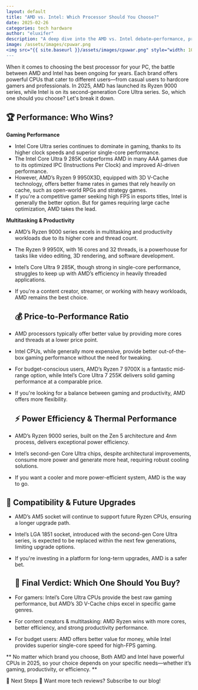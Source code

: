 ```yaml
---
layout: default
title: "AMD vs. Intel: Which Processor Should You Choose?"
date: 2025-02-26
categories: tech hardware
author: "eluxifer"
description: "A deep dive into the AMD vs. Intel debate—performance, price, and the best choice for your needs."
image: /assets/images/cpuwar.png
<img src="{{ site.baseurl }}/assets/images/cpuwar.png" style="width: 100%; height: 300px; object-fit: cover;" />
---
```


When it comes to choosing the best processor for your PC, the battle between AMD and Intel has been ongoing for years. Each brand offers powerful CPUs that cater to different users—from casual users to hardcore gamers and professionals. In 2025, AMD has launched its Ryzen 9000 series, while Intel is on its second-generation Core Ultra series. So, which one should you choose? Let's break it down.

## **🏆 Performance: Who Wins?**

**Gaming Performance**
- Intel Core Ultra series continues to dominate in gaming, thanks to its higher clock speeds and superior single-core performance.
- The Intel Core Ultra 9 285K outperforms AMD in many AAA games due to its optimized IPC (Instructions Per Clock) and improved AI-driven performance.
- However, AMD’s Ryzen 9 9950X3D, equipped with 3D V-Cache technology, offers better frame rates in games that rely heavily on cache, such as open-world RPGs and strategy games.
- If you're a competitive gamer seeking high FPS in esports titles, Intel is generally the better option. But for games requiring large cache optimization, AMD takes the lead.
  
**Multitasking & Productivity**
- AMD’s Ryzen 9000 series excels in multitasking and productivity workloads due to its higher core and thread count.
- The Ryzen 9 9950X, with 16 cores and 32 threads, is a powerhouse for tasks like video editing, 3D rendering, and software development.
- Intel’s Core Ultra 9 285K, though strong in single-core performance, struggles to keep up with AMD’s efficiency in heavily threaded applications.
- If you're a content creator, streamer, or working with heavy workloads, AMD remains the best choice.

  ## **💰 Price-to-Performance Ratio**
- AMD processors typically offer better value by providing more cores and threads at a lower price point.
- Intel CPUs, while generally more expensive, provide better out-of-the-box gaming performance without the need for tweaking.
- For budget-conscious users, AMD’s Ryzen 7 9700X is a fantastic mid-range option, while Intel’s Core Ultra 7 255K delivers solid gaming performance at a comparable price.
- If you're looking for a balance between gaming and productivity, AMD offers more flexibility.

  ## **⚡ Power Efficiency & Thermal Performance**
- AMD’s Ryzen 9000 series, built on the Zen 5 architecture and 4nm process, delivers exceptional power efficiency.
- Intel’s second-gen Core Ultra chips, despite architectural improvements, consume more power and generate more heat, requiring robust cooling solutions.
- If you want a cooler and more power-efficient system, AMD is the way to go.

## **🔧 Compatibility & Future Upgrades**
- AMD’s AM5 socket will continue to support future Ryzen CPUs, ensuring a longer upgrade path.
- Intel’s LGA 1851 socket, introduced with the second-gen Core Ultra series, is expected to be replaced within the next few generations, limiting upgrade options.
- If you're investing in a platform for long-term upgrades, AMD is a safer bet.




  ## **🎯 Final Verdict: Which One Should You Buy?**
- For gamers: Intel’s Core Ultra CPUs provide the best raw gaming performance, but AMD’s 3D V-Cache chips excel in specific game genres.
- For content creators & multitasking: AMD Ryzen wins with more cores, better efficiency, and strong productivity performance.
- For budget users: AMD offers better value for money, while Intel provides superior single-core speed for high-FPS gaming.

 ** No matter which brand you choose, Both AMD and Intel have powerful CPUs in 2025, so your choice depends on your specific needs—whether it’s gaming, productivity, or efficiency. **

🚀 Next Steps
🔹 Want more tech reviews? Subscribe to our blog!
